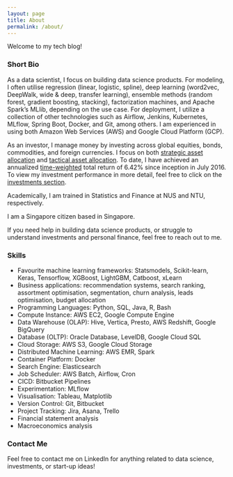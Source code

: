 ```yaml
---
layout: page
title: About
permalink: /about/
---
```


Welcome to my tech blog!

### Short Bio

As a data scientist, I focus on building data science products. For modeling, I often utilise regression (linear, logistic, spline), deep learning (word2vec, DeepWalk, wide & deep, transfer learning), ensemble methods (random forest, gradient boosting, stacking), factorization machines, and Apache Spark’s MLlib, depending on the use case. For deployment, I utilize a collection of other technologies such as Airflow, Jenkins, Kubernetes, MLflow, Spring Boot, Docker, and Git, among others. I am experienced in using both Amazon Web Services (AWS) and Google Cloud Platform (GCP).

As an investor, I manage money by investing across global equities, bonds, commodities, and foreign currencies. I focus on both [strategic asset allocation](https://www.investopedia.com/terms/s/strategicassetallocation.asp) and [tactical asset allocation](https://www.investopedia.com/terms/t/tacticalassetallocation.asp). To date, I have achieved an annualized [time-weighted](https://www.investopedia.com/terms/t/time-weightedror.asp) total return of 6.42% since inception in July 2016. To view my investment performance in more detail, feel free to click on the [investments section](https://wngaw.github.io/investments).

Academically, I am trained in Statistics and Finance at NUS and NTU, respectively.

I am a Singapore citizen based in Singapore.

If you need help in building data science products, or struggle to understand investments and personal finance, feel free to reach out to me.

### Skills

- Favourite machine learning frameworks: Statsmodels, Scikit-learn, Keras, Tensorflow, XGBoost, LightGBM, Catboost, xLearn
- Business applications: recommendation systems, search ranking, assortment optimisation, segmentation, churn analysis, leads optimisation, budget allocation
- Programming Languages: Python, SQL, Java, R, Bash
- Compute Instance: AWS EC2, Google Compute Engine
- Data Warehouse (OLAP): Hive, Vertica, Presto, AWS Redshift, Google BigQuery
- Database (OLTP): Oracle Database, LevelDB, Google Cloud SQL
- Cloud Storage: AWS S3, Google Cloud Storage
- Distributed Machine Learning: AWS EMR, Spark
- Container Platform: Docker
- Search Engine: Elasticsearch
- Job Scheduler: AWS Batch, Airflow, Cron
- CICD: Bitbucket Pipelines
- Experimentation: MLflow
- Visualisation: Tableau, Matplotlib
- Version Control: Git, Bitbucket
- Project Tracking: Jira, Asana, Trello
- Financial statement analysis
- Macroeconomics analysis

### Contact Me

Feel free to contact me on LinkedIn for anything related to data science, investments, or start-up ideas!
